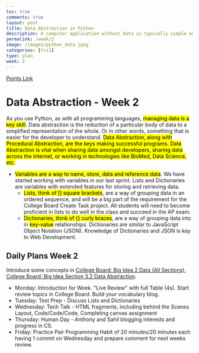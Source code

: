 ```yaml
---
toc: true
comments: true
layout: post
title: Data Abstraction in Python
description: A computer application without data is typically simple and not very useful.  Think of all the fields in Computer Science that are related to data.  This week, using Pair Programming, students will get familiar with storing data in Python.
permalink: /week/2
image: /images/python_data.jpeg
categories: [tri1]
type: plan
week: 2
---
```


[Points Link](https://github.com/nighthawkcoders/APCSP/issues/22)

# Data Abstraction - Week 2
As you use Python, as with all programming languages, <mark>managing data is a key skill</mark>.  Data abstraction is the reduction of a particular body of data to a simplified representation of the whole. Or in other words, something that is easier for the developer to understand.  <mark>Data Abstraction<mark>, along with <mark>Procedural Abstraction</mark>, are the keys making successful programs.  Data Abstraction is vital when sharing data amongst developers, sharing data across the internet, or working in technologies like BioMed, Data Science, etc.
- <mark>Variables are a way to name, store, data and reference data</mark>.  We have started working with variables in our last sprint.  Lists and Dictionaries are variables with extended features for storing and retrieving data.
    - <mark>Lists, think of [] square brackets</mark>, are a way of grouping data in an ordered sequence, and will be a big part of the requirement for the College Board Create Task project.  All students will need to become proficient in lists to do well in the class and succeed in the AP exam.
    - <mark>Dictionaries, think of {} curly braces</mark>, are a way of grouping data into in <mark>key-value</mark> relationships.  Dictionaries are similar to JavaScript Object Notation (JSON).  Knowledge of Dictionaries and JSON is key to Web Development.


## Daily Plans Week 2
Introduce some concepts in [College Board: Big Idea 2 Data (All Sections)](https://apclassroom.collegeboard.org/103/home?unit=2), [College Board: Big Idea Section 3.2 Data Abstraction](https://apclassroom.collegeboard.org/103/home?unit=3).
- Monday: Introduction for Week.  "Live Review" with full Table (4s).  Start review topics in College Board.  Build your vocabulary blog.
- Tuesday: Test Prep - Discuss Lists and Dictionaries  
- Wednesday: Tech Talk - HTML fragments, including behind the Scenes Layout, Code/Code/Code, Completing canvas assignment 
- Thursday: Human Day - Anthony and Sahil blogging interests and progress in CS.
- Friday: Practice Pair Programming Habit of 20 minutes/20 minutes each having 1 commit on Wednesday and prepare comment for next weeks review.

